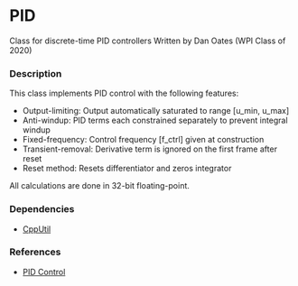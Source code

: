 # PID
Class for discrete-time PID controllers
Written by Dan Oates (WPI Class of 2020)

### Description
This class implements PID control with the following features:

- Output-limiting: Output automatically saturated to range [u_min, u_max]
- Anti-windup: PID terms each constrained separately to prevent integral windup
- Fixed-frequency: Control frequency [f_ctrl] given at construction
- Transient-removal: Derivative term is ignored on the first frame after reset
- Reset method: Resets differentiator and zeros integrator

All calculations are done in 32-bit floating-point.

### Dependencies
- [CppUtil](https://github.com/doates625/CppUtil.git)

### References
- [PID Control](https://en.wikipedia.org/wiki/PID_controller)